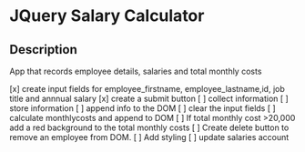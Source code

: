 
# JQuery Salary Calculator

## Description

App that records employee details, salaries and total monthly costs

[x] create input fields for employee_firstname, employee_lastname,id, job title and annnual salary
[x] create a submit button
    [ ] collect information
    [ ] store information
    [ ] append info to the DOM
    [ ] clear the input fields
[ ] calculate monthlycosts and append to DOM
[ ] If total monthly cost >20,000 add a red background to the total monthly costs
[ ] Create delete button to remove an employee from DOM.
[ ] Add styling
[ ] update salaries account


